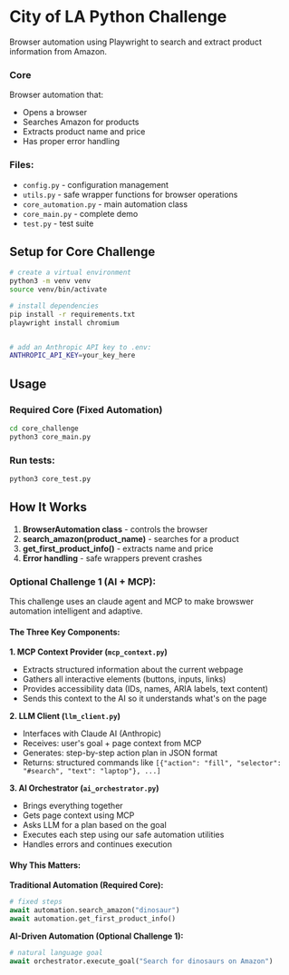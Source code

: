 # City of LA Python Challenge

Browser automation using Playwright to search and extract product information from Amazon.

### Core

Browser automation that:
- Opens a browser
- Searches Amazon for products
- Extracts product name and price
- Has proper error handling

### Files:
- `config.py` - configuration management
- `utils.py` - safe wrapper functions for browser operations
- `core_automation.py` - main automation class
- `core_main.py` - complete demo
- `test.py` - test suite

## Setup for Core Challenge

```bash
# create a virtual environment
python3 -m venv venv
source venv/bin/activate

# install dependencies
pip install -r requirements.txt
playwright install chromium


# add an Anthropic API key to .env:
ANTHROPIC_API_KEY=your_key_here
```

## Usage

### Required Core (Fixed Automation)
```bash
cd core_challenge
python3 core_main.py
```

### Run tests:
```bash
python3 core_test.py
```

## How It Works

1. **BrowserAutomation class** - controls the browser
2. **search_amazon(product_name)** - searches for a product
3. **get_first_product_info()** - extracts name and price
4. **Error handling** - safe wrappers prevent crashes


### Optional Challenge 1 (AI + MCP):

This challenge uses an claude agent and MCP to make browswer automation intelligent and adaptive.

#### The Three Key Components:

**1. MCP Context Provider (`mcp_context.py`)**
- Extracts structured information about the current webpage
- Gathers all interactive elements (buttons, inputs, links)
- Provides accessibility data (IDs, names, ARIA labels, text content)
- Sends this context to the AI so it understands what's on the page

**2. LLM Client (`llm_client.py`)**
- Interfaces with Claude AI (Anthropic)
- Receives: user's goal + page context from MCP
- Generates: step-by-step action plan in JSON format
- Returns: structured commands like `[{"action": "fill", "selector": "#search", "text": "laptop"}, ...]`

**3. AI Orchestrator (`ai_orchestrator.py`)**
- Brings everything together
- Gets page context using MCP
- Asks LLM for a plan based on the goal
- Executes each step using our safe automation utilities
- Handles errors and continues execution

#### Why This Matters:

**Traditional Automation (Required Core):**
```python
# fixed steps
await automation.search_amazon("dinosaur")
await automation.get_first_product_info()
```

**AI-Driven Automation (Optional Challenge 1):**
```python
# natural language goal
await orchestrator.execute_goal("Search for dinosaurs on Amazon")
```